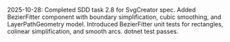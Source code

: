 2025-10-28: Completed SDD task 2.8 for SvgCreator spec. Added BezierFitter component with boundary simplification, cubic smoothing, and LayerPathGeometry model. Introduced BezierFitter unit tests for rectangles, colinear simplification, and smooth arcs. dotnet test passes.